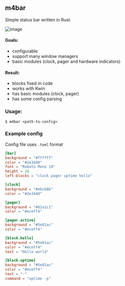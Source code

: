 ## m4bar
Simple status bar written in Rust.

![image](https://user-images.githubusercontent.com/43048524/150657947-163fce61-5f61-48f6-968d-78af3450dceb.png)

#### Goals:
- configurable
- support many window managers
- basic modules (clock, pager and hardware indicators)

#### Result:
- blocks fixed in code
- works with Kwin
- has basic modules (clock, pager)
- has some config parsing


### Usage:
```
$ m4bar <path-to-config> 
```

### Example config
Config file uses `.toml` format 
```toml
[bar]
background = "#ffffff"
color = "#2e3440"
font = "Roboto Mono 10"
height = 26
left-blocks = "clock pager uptime hello"

[clock]
background = "#ebcb8b"
color = "#2e3440"

[pager]
background = "#81a1c1"
color = "#eceff4"

[pager.active]
background = "#5e81ac"
color = "#eceff4"

[block.hello]
background = "#5e81ac"
color = "#eceff4"
text = "Hello world"

[block.uptime]
background = "#5e81ac"
color = "#eceff4"
text = "-"
command = "uptime -p"
```
